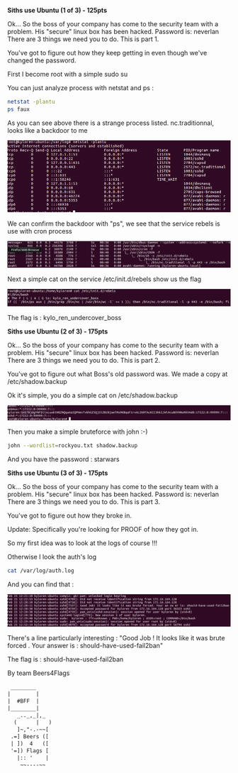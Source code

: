 **Siths use Ubuntu (1 of 3) - 125pts**

Ok... So the boss of your company has come to the security team with a problem. His "secure" linux box has been hacked. Password is: neverlan
There are 3 things we need you to do. This is part 1.

You've got to figure out how they keep getting in even though we've changed the password.

First I become root with a simple sudo su 

You can just analyze process with netstat and ps :    
```BASH
netstat -plantu
ps faux
```

As you can see above there is a strange process listed. nc.traditionnal, looks like a backdoor to me 

![Alt](img/figure1.png "netstat results")

We can confirm the backdoor with "ps", we see that the service rebels is use with cron process

![Alt](img/ps.png "ps results")

Next a simple cat on the service /etc/init.d/rebels show us the flag

![Alt](img/process.png "Process rebels")

The flag is : kylo_ren_undercover_boss


**Siths use Ubuntu (2 of 3) - 175pts**

Ok... So the boss of your company has come to the security team with a problem. His "secure" linux box has been hacked. Password is: neverlan
There are 3 things we need you to do. This is part 2.

You've got to figure out what Boss's old password was. We made a copy at /etc/shadow.backup

Ok it's simple, you do a simple cat on /etc/shadow.backup

![Alt](img/shadow.png "shadow results")

Then you make a simple bruteforce with john :-)
```BASH
john --wordlist=rockyou.txt shadow.backup
```

And you have the password : starwars




**Siths use Ubuntu (3 of 3) - 175pts**

Ok... So the boss of your company has come to the security team with a problem. His "secure" linux box has been hacked. Password is: neverlan
There are 3 things we need you to do. This is part 3.

You've got to figure out how they broke in.

Update: Specifically you're looking for PROOF of how they got in.

So my first idea was to look at the logs of course !!!

Otherwise I look the auth's log

```BASH
cat /var/log/auth.log
```

And you can find that : 

![Alt](img/authlog.png "auth.log results")

There's a line particularly interesting : "Good Job ! It looks like it was brute forced . Your answer is : should-have-used-fail2ban"

The flag is : should-have-used-fail2ban


By team Beers4Flags

```
 ________
|        |
|  #BFF  |
|________|
   _.._,_|,_
  (      |   )
   ]~,"-.-~~[
 .=] Beers ([
 | ])  4   ([
 '=]) Flags [
   |:: '    |
    ~~----~~
```
